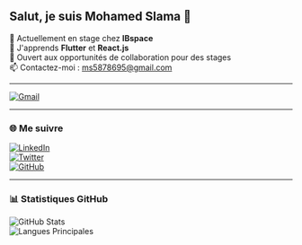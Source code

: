 ## Salut, je suis Mohamed Slama 👋

🔭 Actuellement en stage chez **IBspace**  
🌱 J'apprends **Flutter** et **React.js**  
👯 Ouvert aux opportunités de collaboration pour des stages  
📫 Contactez-moi : [ms5878695@gmail.com](mailto:ms5878695@gmail.com)

---

[![Gmail](https://img.icons8.com/color/48/000000/gmail--v1.png)](mailto:ms5878695@gmail.com)

---

### 🌐 Me suivre

[![LinkedIn](https://img.icons8.com/color/48/000000/linkedin.png)](https://www.linkedin.com/in/tonprofil)  
[![Twitter](https://img.icons8.com/color/48/000000/twitter--v1.png)](https://twitter.com/tonprofil)  
[![GitHub](https://img.icons8.com/material-outlined/48/000000/github.png)](https://github.com/tonpseudo)

---

### 📊 Statistiques GitHub

![GitHub Stats](https://github-readme-stats.vercel.app/api?username=slama-mohamed&show_icons=true&hide_title=true&count_private=true&hide=prs&theme=radical)  
![Langues Principales](https://github-readme-stats.vercel.app/api/top-langs/?username=slama-mohamed&layout=compact&langs_count=6&theme=radical)


